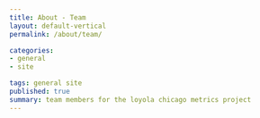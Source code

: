 ```yaml
---
title: About - Team
layout: default-vertical
permalink: /about/team/

categories:
- general
- site

tags: general site
published: true
summary: team members for the loyola chicago metrics project
---
```






